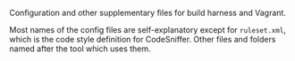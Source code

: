 Configuration and other supplementary files for build harness and Vagrant.

Most names of the config files are self-explanatory except for `ruleset.xml`, which is the code style definition for CodeSniffer.
Other files and folders named after the tool which uses them.

